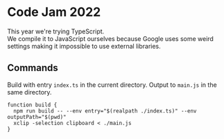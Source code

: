# Code Jam 2022

This year we're trying TypeScript.  
We compile it to JavaScript ourselves because Google uses some weird settings making it impossible to use external libraries.

## Commands

Build with entry `index.ts` in the current directory. Output to `main.js` in the same directory.

```
function build {
  npm run build -- --env entry="$(realpath ./index.ts)" --env outputPath="$(pwd)"
  xclip -selection clipboard < ./main.js
}
```
